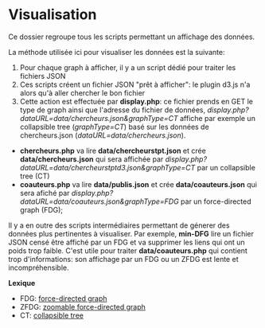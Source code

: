 # Visualisation

Ce dossier regroupe tous les scripts permettant un affichage des données.

La méthode utilisée ici pour visualiser les données est la suivante:
1. Pour chaque graph à afficher, il y a un script dédié pour traiter les fichiers JSON
2. Ces scripts créent un fichier JSON "prêt à afficher": le plugin d3.js n'a alors qu'à aller chercher le bon fichier
3. Cette action est effectuée par **display.php**: ce fichier prends en GET le type de graph ainsi que l'adresse du fichier de données, *display.php?dataURL=data/chercheurs.json&graphType=CT* affiche par exemple un collapsible tree (*graphType=CT*) basé sur les données de chercheurs.json (*dataURL=data/chercheurs.json*).

- **chercheurs.php** va lire **data/chercheurstpt.json** et crée **data/chercheurs.json** qui sera affichée par *display.php?dataURL=data/chercheurstptd3.json&graphType=CT* par un collapsible tree (CT)
- **coauteurs.php** va lire **data/publis.json** et crée **data/coauteurs.json** qui sera afiché par *display.php?dataURL=data/coauteurs.json&graphType=FDG* par un force-directed graph (FDG);

Il y a en outre des scripts intermédiaires permettant de génerer des données plus pertinentes à visualiser. Par exemple, **min-DFG** lire un fichier JSON censé être affiché par un FDG et va supprimer les liens qui ont un poids trop faible. C'est utile pour traiter **data/coauteurs.php** qui contient trop d'informations: son affichage par un FDG ou un ZFDG est lente et incompréhensible.

**Lexique**

- FDG: [force-directed graph](https://bl.ocks.org/mbostock/4062045)
- ZFDG: [zoomable force-directed graph](https://bl.ocks.org/pkerpedjiev/f2e6ebb2532dae603de13f0606563f5b)
- CT: [collapsible tree](https://bl.ocks.org/mbostock/4339083)
